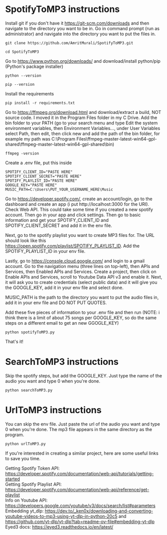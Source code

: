 # SpotifyToMP3 instructions
Install git if you don't have it https://git-scm.com/downloads and then navigate to the directory you want to be in. Go in command prompt (run as administrator) and navigate into the directory you want to put the files in.
```
git clone https://github.com/AmritMurali/SpotifyToMP3.git
```
```
cd SpotifyToMP3

```
Go to https://www.python.org/downloads/ and download/install python/pip (Python's package installer)
```
python --version
```
```
pip --version
```
Install the requirements
```
pip install -r requirements.txt
```
Go to https://ffmpeg.org/download.html and download/extract a build, NOT source code. I moved it in the Program Files folder in my C Drive. Add the bin folder to your PATH (go to your search menu and type Edit the system environment variables, then Environment Variables..., under User Variables select Path, then edit, then click new and add the path of the bin folder, for example my path was C:\Program Files\ffmpeg-master-latest-win64-gpl-shared\ffmpeg-master-latest-win64-gpl-shared\bin)
```
ffmpeg -version
```
Create a .env file, put this inside
```
SPOTIFY_CLIENT_ID="PASTE HERE"
SPOTIFY_CLIENT_SECRET="PASTE HERE"
SPOTIFY_PLAYLIST_ID="PASTE HERE"
GOOGLE_KEY="PASTE HERE"
MUSIC_PATH=C:\Users\PUT_YOUR_USERNAME_HERE\Music
```
Go to https://developer.spotify.com/, create an account/login, go to the dashboard and create an app (i put http://localhost:3000 for the URI). Check Web API. This could take some time if you created a new spotify account. Then go in your app and click settings. Then go to basic information and get your SPOTIFY_CLIENT_ID and SPOTIFY_CLIENT_SECRET and add it in the env file.

Next, go to the spotify playlist you want to create MP3 files for. The URL should look like this https://open.spotify.com/playlist/SPOTIFY_PLAYLIST_ID. Add the SPOTIFY_PLAYLIST_ID in your env file.

Lastly, go to https://console.cloud.google.com/ and login to a gmail account. Go to the navigation menu (three lines on top-left), then APIs and Services, then Enabled APIs and Services. Create a project, then click on Enable APIs and Services, scroll to Youtube Data API v3 and enable it. Next, it will ask you to create credentials (select public data) and it will give you the GOOGLE_KEY, add it in your env file and select done.

MUSIC_PATH is the path to the directory you want to put the audio files in, add it in your env file and DO NOT PUT QUOTES.

Add these five pieces of information to your .env file and then run (NOTE: i think there is a limit of about 75 songs per GOOGLE_KEY, so do the same steps on a different email to get an new GGOGLE_KEY)
```
python spotifyToMP3.py
```
That's it!

# SearchToMP3 instructions
Skip the spotify steps, but add the GOOGLE_KEY. Just type the name of the audio you want and type 0 when you're done.
```
python searchToMP3.py
```

# UrlToMP3 instructions
You can skip the env file. Just paste the url of the audio you want and type 0 when you're done. The mp3 file appears in the same directory as the program.
```
python urlToMP3.py
```

If you're interested in creating a similar project, here are some useful links to save you time.

Getting Spotify Token API: https://developer.spotify.com/documentation/web-api/tutorials/getting-started  
Getting Spotify Playlist API: https://developer.spotify.com/documentation/web-api/reference/get-playlist  
Info on Youtube API: https://developers.google.com/youtube/v3/docs/search/list#parameters  
Embedding yt_dlp: https://dev.to/_ken0x/downloading-and-converting-youtube-videos-to-mp3-using-yt-dlp-in-python-20c5 and https://github.com/yt-dlp/yt-dlp?tab=readme-ov-file#embedding-yt-dlp
Eyed3 docs: https://eyed3.readthedocs.io/en/latest/
